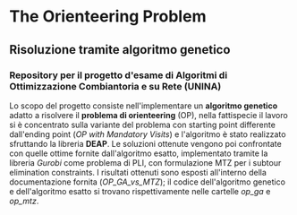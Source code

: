 # The Orienteering Problem
## Risoluzione tramite algoritmo genetico
### Repository per il progetto d'esame di Algoritmi di Ottimizzazione Combiantoria e su Rete (UNINA)

Lo scopo del progetto consiste nell'implementare un **algoritmo genetico** adatto a risolvere il **problema di orienteering** (OP), nella fattispecie il lavoro si è concentrato sulla variante del problema con starting point differente dall'ending point (_OP with Mandatory Visits_) e l'algoritmo è stato realizzato sfruttando la libreria **DEAP**. Le soluzioni ottenute vengono poi confrontate con quelle ottime fornite dall'algoritmo esatto, implementato tramite la libreria _Gurobi_ come problema di PLI, con formulazione MTZ per i subtour elimination constraints. I risultati ottenuti sono esposti all'interno della documentazione fornita (_OP_GA_vs_MTZ_); il codice dell'algoritmo genetico e dell'algoritmo esatto si trovano rispettivamente nelle cartelle _op_ga_ e _op_mtz_.
